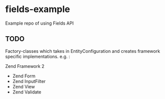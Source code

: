 # fields-example
Example repo of using Fields API

## TODO

Factory-classes which takes in EntityConfiguration and
creates framework specific implementations. e.g. :

Zend Framework 2

- Zend Form
- Zend InputFilter
- Zend View
- Zend Validate
